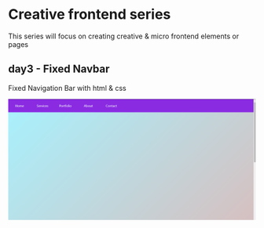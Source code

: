 # Creative frontend series

This series will focus on creating creative & micro frontend elements or pages

## day3 - Fixed Navbar

Fixed Navigation Bar with html & css

![Test Image 3](/preview.gif)
